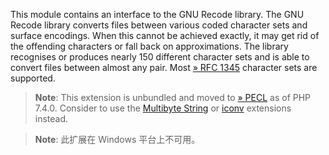 This module contains an interface to the GNU Recode library. The GNU
Recode library converts files between various coded character sets and
surface encodings. When this cannot be achieved exactly, it may get rid
of the offending characters or fall back on approximations. The library
recognises or produces nearly 150 different character sets and is able
to convert files between almost any pair. Most
<a href="http://www.faqs.org/rfcs/rfc1345" class="link external">» RFC 1345</a>
character sets are supported.

> **Note**: <span class="simpara"> This extension is unbundled and moved
> to
> <a href="https://pecl.php.net/package/recode" class="link external">» PECL</a>
> as of PHP 7.4.0. Consider to use the
> <a href="/book/mbstring.html" class="link">Multibyte String</a> or
> <a href="/book/iconv.html" class="link">iconv</a> extensions instead.
> </span>

> **Note**: <span class="simpara">此扩展在 Windows 平台上不可用。</span>
